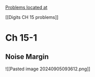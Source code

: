 <u>Problems located at</u>

[[Digits CH 15 problems]]

# Ch 15-1 

## Noise Margin

![[Pasted image 20240905093612.png]]

# 